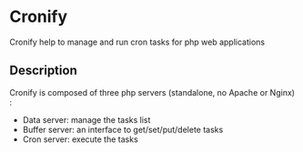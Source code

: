 Cronify
=======

Cronify help to manage and run cron tasks for php web applications 


Description
-----------

Cronify is composed of three php servers (standalone, no Apache or Nginx) :
 * Data server: manage the tasks list
 * Buffer server: an interface to get/set/put/delete tasks
 * Cron server: execute the tasks
